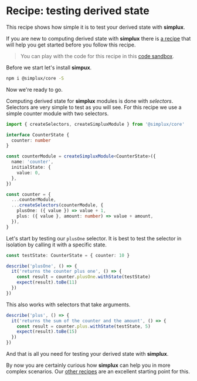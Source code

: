 # Recipe: testing derived state

This recipe shows how simple it is to test your derived state with **simplux**.

If you are new to computing derived state with **simplux** there is [a recipe](../computing-derived-state#readme) that will help you get started before you follow this recipe.

> You can play with the code for this recipe in this [code sandbox](https://codesandbox.io/s/github/MrWolfZ/simplux/tree/master/recipes/basics/testing-derived-state).

Before we start let's install **simpux**.

```sh
npm i @simplux/core -S
```

Now we're ready to go.

Computing derived state for **simplux** modules is done with _selectors_. Selectors are very simple to test as you will see. For this recipe we use a simple counter module with two selectors.

```ts
import { createSelectors, createSimpluxModule } from '@simplux/core'

interface CounterState {
  counter: number
}

const counterModule = createSimpluxModule<CounterState>({
  name: 'counter',
  initialState: {
    value: 0,
  },
})

const counter = {
  ...counterModule,
  ...createSelectors(counterModule, {
    plusOne: ({ value }) => value + 1,
    plus: ({ value }, amount: number) => value + amount,
  }),
}
```

Let's start by testing our `plusOne` selector. It is best to test the selector in isolation by calling it with a specific state.

```ts
const testState: CounterState = { counter: 10 }

describe('plusOne', () => {
  it('returns the counter plus one', () => {
    const result = counter.plusOne.withState(testState)
    expect(result).toBe(11)
  })
})
```

This also works with selectors that take arguments.

```ts
describe('plus', () => {
  it('returns the sum of the counter and the amount', () => {
    const result = counter.plus.withState(testState, 5)
    expect(result).toBe(15)
  })
})
```

And that is all you need for testing your derived state with **simplux**.

By now you are certainly curious how **simplux** can help you in more complex scenarios. Our [other recipes](../../../../..#recipes) are an excellent starting point for this.
